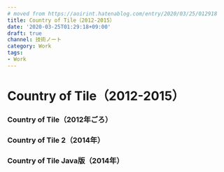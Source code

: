 ```yaml
---
# moved from https://aoirint.hatenablog.com/entry/2020/03/25/012918
title: Country of Tile（2012-2015）
date: '2020-03-25T01:29:18+09:00'
draft: true
channel: 技術ノート
category: Work
tags:
- Work
---
```

# Country of Tile（2012-2015）

### Country of Tile（2012年ごろ）

### Country of Tile 2（2014年）

### Country of Tile Java版（2014年）
